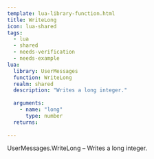 ```yaml
---
template: lua-library-function.html
title: WriteLong
icon: lua-shared
tags:
  - lua
  - shared
  - needs-verification
  - needs-example
lua:
  library: UserMessages
  function: WriteLong
  realm: shared
  description: "Writes a long integer."
  
  arguments:
    - name: "long"
      type: number
  returns:
    
---
```


<div class="lua__search__keywords">
UserMessages.WriteLong &#x2013; Writes a long integer.
</div>
